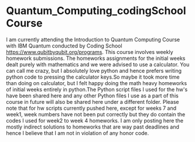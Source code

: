 # Quantum_Computing_codingSchoolCourse
I am currently attending the Introduction to Quantum Computing Course with IBM Quantum conducted by Coding School https://www.qubitbyqubit.org/programs.
This course involves weekly homework submissions. The homeworks assignments for the initial weeks dealt purely with mathematics and we were advised to use a calculator. You can call me crazy, but I absolutely love python and hence prefers writing python code  to pressing the calculator keys.So maybe it took more time than doing on calculator, but I felt happy doing the math heavy homeworks of initial weeks entirely in python.The Python script files I used for the hw's have been shared here and any other Python files I use as a part of this course in future will also be shared here under a different folder. Please note that for hw scripts currently pushed here, except for weeks 7 and week1, week numbers have not been put correctly but they do contain the codes I used for week2 to week 4 homeworks. I am only posting here the mostly indirect solutions to homeworks that are way past deadlines and hence I believe that I am not in violation of any honor code.
